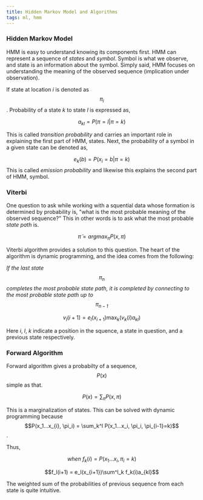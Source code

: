 ```yaml
---
title: Hidden Markov Model and Algorithms
tags: ml, hmm
---
```


### Hidden Markov Model
HMM is easy to understand knowing its components first.
HMM can represent a sequence of _states_ and _symbol_.
Symbol is what we observe, 
and state is an information about the symbol.
Simply said, HMM focuses on understanding the meaning of the observed sequence (implication under observation).

If state at location _i_ is denoted as $$\pi_i$$.
Probability of a state _k_ to state _l_ is expressed as,

$$a_{kl} = P(\pi=l|\pi=k)$$

This is called _transition probability_ and carries an important role in explaining the first part of HMM, states.
Next, the probability of a symbol in a given state can be denoted as,

$$e_k(b) = P(x_i=b|\pi=k)$$
This is called _emission probability_ and likewise this explains the second part of HMM, symbol.

### Viterbi
One question to ask while working with a squential data whose formation is determined by probability is, 
"what is the most probable meaning of the observed sequence?"
This in other words is to ask what the most probable _state path_ is.

$$\tilde{\pi} = argmax_\pi P(x, \pi)$$

Viterbi algorithm provides a solution to this question. The heart of the algorithm is dynamic programming, and the idea comes from the following:

_If the last state $$\pi_n$$ completes the most probable state path, it is completed by connecting to the most probable state path up to $$\pi_{n-1}$$_

$$v_l(i+1) = e_l(x_{i+1})\max_k(v_k(i)a_{kl})$$

Here _i_, _l_, _k_ indicate a position in the squence, a state in question, and a previous state respectively.

### Forward Algorithm

Forward algorithm gives a probabilty of a sequence, $$P(x)$$ 
simple as that.

$$P(x)=\sum_\pi P(x, \pi)$$

This is a marginalization of states. This can be solved with dynamic programming because $$P(x_1...x_{i}, \pi_i) = \sum_k^l P(x_1...x_i, \pi_i, \pi_{i-1}=k)$$. 

Thus,

$$when \ f_k(i) = P(x_1...x_i, \pi_i=k)$$

$$f_l(i+1) = e_l(x_{i+1})\sum^l_k f_k(i)a_{kl}$$

The weighted sum of the probabilities of previous sequence from each state is quite intuitive. 

[comment]: <> (### Backward Algorithm)

[comment]: <> (This algorithm is very similar to the forward algorithm. Dyanmic programming is used again but starts from the end. The goal is to )
